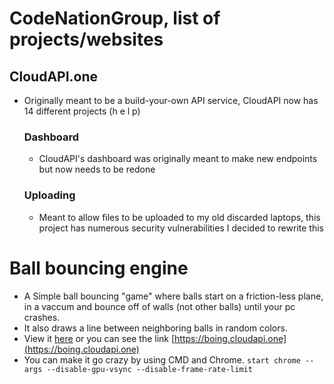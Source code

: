 # CodeNationGroup, list of projects/websites

## CloudAPI.one
- Originally meant to be a build-your-own API service, CloudAPI now has 14 different projects (h e l p)
  ### Dashboard
  - CloudAPI's dashboard was originally meant to make new endpoints but now needs to be redone
  ### Uploading
  - Meant to allow files to be uploaded to my old discarded laptops, this project has numerous security vulnerabilities I decided to rewrite this


# Ball bouncing engine
  - A Simple ball bouncing "game" where balls start on a friction-less plane, in a vaccum and bounce off of walls (not other balls) until your pc crashes.
  - It also draws a line between neighboring balls in random colors.
  - View it [here](https://boing.cloudapi.one) or you can see the link [https://boing.cloudapi.one](https://boing.cloudapi.one)
  - You can make it go crazy by using CMD and Chrome. `start chrome --args --disable-gpu-vsync --disable-frame-rate-limit`
